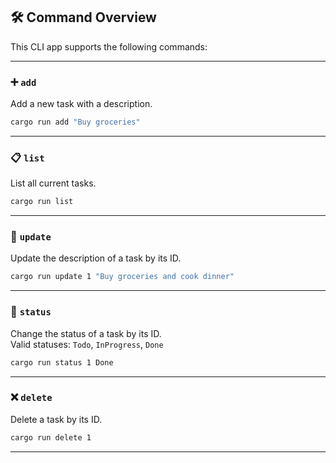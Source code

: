 ## 🛠 Command Overview

This CLI app supports the following commands:

---

### ➕ `add`

Add a new task with a description.

```bash
cargo run add "Buy groceries"
```

---

### 📋 `list`

List all current tasks.

```bash
cargo run list
```

---

### 📝 `update`

Update the description of a task by its ID.

```bash
cargo run update 1 "Buy groceries and cook dinner"
```

---

### 🔄 `status`

Change the status of a task by its ID.  
Valid statuses: `Todo`, `InProgress`, `Done`

```bash
cargo run status 1 Done
```

---

### ❌ `delete`

Delete a task by its ID.

```bash
cargo run delete 1
```

---
